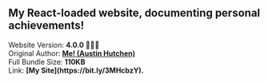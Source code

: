 <h2>My React-loaded website, documenting personal achievements!</h2> Website Version: <b> 4.0.0 🙌🏽🎉 </b>
<br/> Original Author: <u><b>Me! (Austin Hutchen) </b></u> 
<br/> Full Bundle Size: <b> 110KB </b>
<br/> Link: <b> [My Site](https://bit.ly/3MHcbzY). </b>

